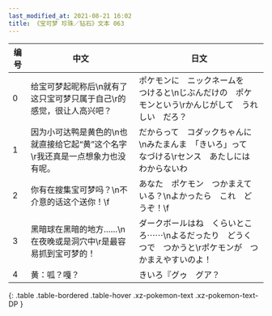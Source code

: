 ```yaml
---
last_modified_at: 2021-08-21 16:02
title: 《宝可梦 珍珠／钻石》文本 063
---
```

| 编号 | 中文 | 日文 |
| ---- | ---- | ---- |
| 0 | 给宝可梦起昵称后\n就有了这只宝可梦只属于自己\r的感觉，很让人高兴吧？ | ポケモンに　ニックネームを　つけると\nじぶんだけの　ポケモンという\rかんじがして　うれしい　だろ？ |
| 1 | 因为小可达鸭是黄色的\n也就直接给它起“黄”这个名字\r我还真是一点想象力也没有呢。 | だからって　コダックちゃんに\nみたまんま　「きいろ」って　なづける\rセンス　あたしには　わからないわ |
| 2 | 你有在搜集宝可梦吗？\n不介意的话这个送你！\f | あなた　ポケモン　つかまえている？\nよかったら　これ　どうぞ！\f |
| 3 | 黑暗球在黑暗的地方……\n在夜晚或是洞穴中\r是最容易抓到宝可梦的！ | ダークボールはね　くらいところ⋯⋯\nよるだったり　どうくつで　つかうと\rポケモンが　つかまえやすいのよ！ |
| 4 | 黄：呱？嘎？ | きいろ『グゥ　グア？ |
{: .table .table-bordered .table-hover .xz-pokemon-text .xz-pokemon-text-DP }